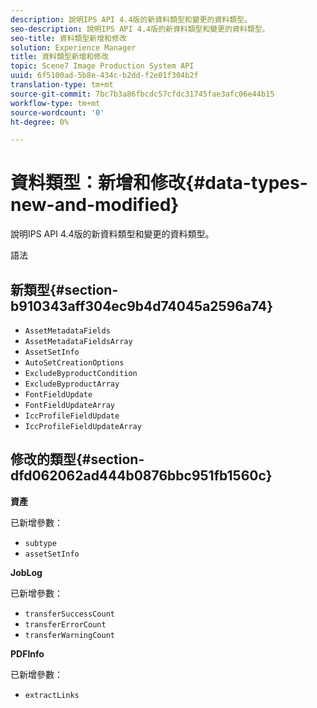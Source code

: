 ```yaml
---
description: 說明IPS API 4.4版的新資料類型和變更的資料類型。
seo-description: 說明IPS API 4.4版的新資料類型和變更的資料類型。
seo-title: 資料類型新增和修改
solution: Experience Manager
title: 資料類型新增和修改
topic: Scene7 Image Production System API
uuid: 6f5100ad-5b8e-434c-b2dd-f2e01f304b2f
translation-type: tm+mt
source-git-commit: 7bc7b3a86fbcdc57cfdc31745fae3afc06e44b15
workflow-type: tm+mt
source-wordcount: '0'
ht-degree: 0%

---
```



# 資料類型：新增和修改{#data-types-new-and-modified}

說明IPS API 4.4版的新資料類型和變更的資料類型。

語法

## 新類型{#section-b910343aff304ec9b4d74045a2596a74}

* `AssetMetadataFields`
* `AssetMetadataFieldsArray`
* `AssetSetInfo`
* `AutoSetCreationOptions`
* `ExcludeByproductCondition`
* `ExcludeByproductArray`
* `FontFieldUpdate`
* `FontFieldUpdateArray`
* `IccProfileFieldUpdate`
* `IccProfileFieldUpdateArray`

## 修改的類型{#section-dfd062062ad444b0876bbc951fb1560c}

**資產**

已新增參數：

* `subtype`
* `assetSetInfo`

**JobLog**

已新增參數：

* `transferSuccessCount`
* `transferErrorCount`
* `transferWarningCount`

**PDFInfo**

已新增參數：

* `extractLinks`

